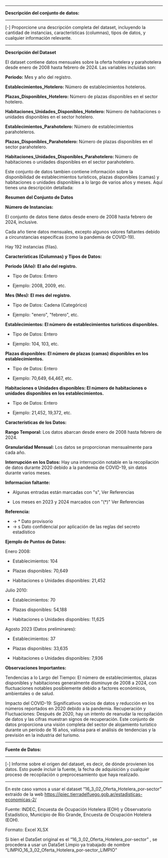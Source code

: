 ------------

**Descripción del conjunto de datos:**

------------

[-] Proporcione una descripción completa del dataset, incluyendo la cantidad de instancias, características (columnas), tipos de datos, y cualquier información relevante.

------------

**Descripción del Dataset**

El dataset contiene datos mensuales sobre la oferta hotelera y parahotelera desde enero de 2008 hasta febrero de 2024. Las variables incluidas son:

**Periodo:** Mes y año del registro.

**Establecimientos_Hotelero:** Número de establecimientos hoteleros.

**Plazas_Disponibles_Hotelero:** Número de plazas disponibles en el sector hotelero.

**Habitaciones_Unidades_Disponibles_Hotelero:** Número de habitaciones o unidades disponibles en el sector hotelero.

**Establecimientos_Parahotelero:** Número de establecimientos parahoteleros.

**Plazas_Disponibles_Parahotelero:** Número de plazas disponibles en el sector parahotelero.

**Habitaciones_Unidades_Disponibles_Parahotelero:** Número de habitaciones o unidades disponibles en el sector parahotelero.


Este conjunto de datos tambien contiene información sobre la disponibilidad de establecimientos turísticos, plazas disponibles (camas) y habitaciones o unidades disponibles a lo largo de varios años y meses. Aquí tienes una descripción detallada:

**Resumen del Conjunto de Datos**

**Número de Instancias:**

El conjunto de datos tiene datos desde enero de 2008 hasta febrero de 2024, inclusive.

Cada año tiene datos mensuales, excepto algunos valores faltantes debido a circunstancias específicas (como la pandemia de COVID-19).

Hay 192 instancias (filas).

**Características (Columnas) y Tipos de Datos:**

**Periodo (Año): El año del registro.**

* Tipo de Datos: Entero

* Ejemplo: 2008, 2009, etc.

**Mes (Mes): El mes del registro.**

* Tipo de Datos: Cadena (Categórico)

* Ejemplo: "enero", "febrero", etc.

**Establecimientos: El número de establecimientos turísticos disponibles.**

* Tipo de Datos: Entero

* Ejemplo: 104, 103, etc.

**Plazas disponibles: El número de plazas (camas) disponibles en los establecimientos.**

* Tipo de Datos: Entero

* Ejemplo: 70,649, 64,467, etc.

**Habitaciones o Unidades disponibles: El número de habitaciones o unidades disponibles en los establecimientos.**

* Tipo de Datos: Entero

* Ejemplo: 21,452, 19,372, etc.

**Características de los Datos:**

**Rango Temporal:** Los datos abarcan desde enero de 2008 hasta febrero de 2024.

**Granularidad Mensual:** Los datos se proporcionan mensualmente para cada año.

**Interrupción en los Datos:** Hay una interrupción notable en la recopilación de datos durante 2020 debido a la pandemia de COVID-19, sin datos durante varios meses.

**Informacion faltante:**

* Algunas entradas están marcadas con "s", Ver Referencias

* Los meses en 2023 y 2024 marcados con "(*)" Ver Referencias

**Referencia:**

* -> * Dato provisorio 
* -> s Dato confidencial por aplicación de las reglas del secreto estadístico

**Ejemplo de Puntos de Datos:**

Enero 2008:

* Establecimientos: 104

* Plazas disponibles: 70,649

* Habitaciones o Unidades disponibles: 21,452

Julio 2010:

* Establecimientos: 70

* Plazas disponibles: 54,188

* Habitaciones o Unidades disponibles: 11,625

Agosto 2023 (Datos preliminares):

* Establecimientos: 37

* Plazas disponibles: 33,635

* Habitaciones o Unidades disponibles: 7,936

**Observaciones Importantes:**

Tendencias a lo Largo del Tiempo: El número de establecimientos, plazas disponibles y habitaciones generalmente disminuye de 2008 a 2024, con fluctuaciones notables posiblemente debido a factores económicos, ambientales o de salud.

Impacto del COVID-19: Significativos vacíos de datos y reducción en los números reportados en 2020 debido a la pandemia.
Recuperación y Fluctuaciones: Después de 2020, hay un intento de reanudar la recopilación de datos y las cifras muestran signos de recuperación.
Este conjunto de datos proporciona una visión completa del sector de alojamiento turístico durante un período de 16 años, valiosa para el análisis de tendencias y la previsión en la industria del turismo.

------------

**Fuente de Datos:**

------------

[-] Informe sobre el origen del dataset, es decir, de dónde provienen los datos. Esto puede incluir la fuente, la fecha de adquisición y cualquier proceso de recopilación o preprocesamiento que haya realizado.

------------

En este caso vamos a usar el dataset “16_3_02_Oferta_Hotelera_por-sector” extraido de la web https://ipiec.tierradelfuego.gob.ar/estadisticas-economicas-2/

Fuente: INDEC, Encuesta de Ocupación Hotelera (EOH) y Observatorio Estadístico, Municipio de Río Grande, Encuesta de Ocupación Hotelera (EOH). 

Formato: Excel XLSX

Si bien el DataSet original es el “16_3_02_Oferta_Hotelera_por-sector” , se procedera a usar un DataSet Limpio ya trabajado de nombre "LIMPIO_16_3_02_Oferta_Hotelera_por-sector_LIMPIO"
